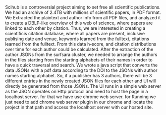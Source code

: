 Scihub is a controversial project aiming to set free all scientific publications. We had an archive of 2.4TB with millions of scientific papers, in PDF format. We Extracted the plaintext and author info from all PDF files, and analyzed it to create a DBLP-like overview of this web of science, where papers are linked to each other by citation. Thus, we are interested in creating a scientificis citation database, where all papers are present, inclusive publising date and venue, keywords learned from the fulltext, citations learned from the fulltext. From this data h-score, and citation distributions over time for each author could be calculated.
After the extraction of the author JSONs from the surfsara cluster, we needed to arrange the authors in the files starting from the starting alphabets of their names in order to have a quick traversal and search. We wrote a java script that converts the data JSONs with a pdf data according to the DOI to the JSONs with author names starting alphabet. So, if a publisher has 3 authors, there will be 3 different entries in the newly created JSON files for each other and UI will directly be generated from those JSONs.
The UI runs in a simple web server as the JSON operates on Http protocol and need to host the page in a localhost server. for that we have use chrome web server. for Running we just need to add chrome web server plugin in our chrome and locate the project in that path and access the localhost server with our hosted site.
